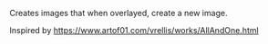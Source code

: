 Creates images that when overlayed, create a new image.

Inspired by https://www.artof01.com/vrellis/works/AllAndOne.html
